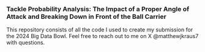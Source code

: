 ### Tackle Probability Analysis: The Impact of a Proper Angle of Attack and Breaking Down in Front of the Ball Carrier

This repository consists of all the code I used to create my submission for the 2024 Big Data Bowl. Feel free to reach out to me on X @matthewjkraus7 with questions.
